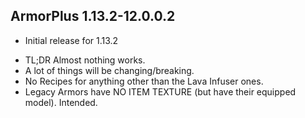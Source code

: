 ArmorPlus 1.13.2-12.0.0.2
-------------------------

* Initial release for 1.13.2
- TL;DR Almost nothing works.
- A lot of things will be changing/breaking.
- No Recipes for anything other than the Lava Infuser ones.
- Legacy Armors have NO ITEM TEXTURE (but have their equipped model). Intended.